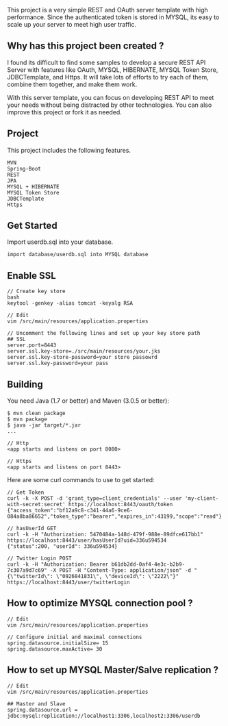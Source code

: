 This project is a very simple REST and OAuth server template with high performance.
Since the authenticated token is stored in MYSQL, its easy to scale up your server to meet
high user traffic. 

## Why has this project been created ? 
I found its difficult to find some samples to develop a secure REST API Server with features like OAuth, MYSQL, HIBERNATE, MYSQL Token Store, JDBCTemplate, and Https. It will take lots of efforts to try each of them, combine them together, and make them work.

With this server template, you can focus on developing REST API to meet your needs without being distracted by other technologies. You can also improve this project or fork it as needed.


## Project

This project includes the following features.

	MVN
	Spring-Boot
	REST
	JPA
	MYSQL + HIBERNATE 
	MYSQL Token Store
	JDBCTemplate
	Https

## Get Started 

Import userdb.sql into your database.

```
import database/userdb.sql into MYSQL database
```

## Enable SSL

```
// Create key store 
bash
keytool -genkey -alias tomcat -keyalg RSA

// Edit 
vim /src/main/resources/application.properties

// Uncomment the following lines and set up your key store path
## SSL
server.port=8443
server.ssl.key-store=./src/main/resources/your.jks
server.ssl.key-store-password=your store passowrd
server.ssl.key-password=your pass

```

## Building

You need Java (1.7 or better) and Maven (3.0.5 or better):

```
$ mvn clean package
$ mvn package
$ java -jar target/*.jar
...

// Http
<app starts and listens on port 8080>

// Https
<app starts and listens on port 8443>

```

Here are some curl commands to use to get started:

```
// Get Token
curl -k -X POST -d 'grant_type=client_credentials' --user 'my-client-with-secret:secret' https://localhost:8443/oauth/token
{"access_token":"bf12a9c8-c341-44a6-9ce6-084a8ba86652","token_type":"bearer","expires_in":43199,"scope":"read"}

// hasUserId GET
curl -k -H "Authorization: 5470484a-148d-479f-988e-89dfce617bb1" https://localhost:8443/user/hasUserId?uid=336u594534
{"status":200, "userId": 336u594534}

// Twitter Login POST
curl -k -H "Authorization: Bearer b61db2dd-0af4-4e3c-b2b9-7c307a9d7c69" -X POST -H "Content-Type: application/json" -d "{\"twitterId\": \"0926841831\", \"deviceId\": \"2222\"}" https://localhost:8443/user/twitterLogin

```

## How to optimize MYSQL connection pool ?
```
// Edit
vim /src/main/resources/application.properties

// Configure initial and maximal connections 
spring.datasource.initialSize= 15
spring.datasource.maxActive= 30
```

## How to set up MYSQL Master/Salve replication ?

```
// Edit
vim /src/main/resources/application.properties

## Master and Slave
spring.datasource.url = jdbc:mysql:replication://localhost1:3306,localhost2:3306/userdb
```
